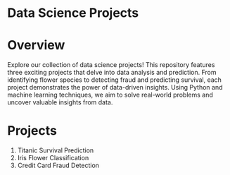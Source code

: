# Data Science Projects
# Overview
Explore our collection of data science projects! This repository features three exciting projects that delve into data analysis and prediction. From identifying flower species to detecting fraud and predicting survival, each project demonstrates the power of data-driven insights. Using Python and machine learning techniques, we aim to solve real-world problems and uncover valuable insights from data.
# Projects
1. Titanic Survival Prediction
2. Iris Flower Classification
3. Credit Card Fraud Detection

